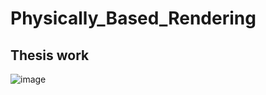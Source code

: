 # Physically_Based_Rendering
## Thesis work


![image](https://github.com/IMKarhu/Physically_Based_Rendering/assets/73284383/a26233e9-5f25-4d2a-9e3f-5b3be053b8fe)
